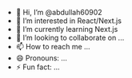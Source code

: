 - 👋 Hi, I’m @abdullah60902
- 👀 I’m interested in React/Next.js
- 🌱 I’m currently learning Next.js
- 💞️ I’m looking to collaborate on ...
- 📫 How to reach me ...
- 😄 Pronouns: ...
- ⚡ Fun fact: ...

<!---
abdullah60902/abdullah60902 is a ✨ special ✨ repository because its `README.md` (this file) appears on your GitHub profile.
You can click the Preview link to take a look at your changes.
--->
